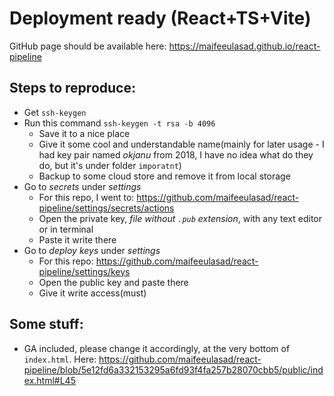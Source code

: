 # Deployment ready (React+TS+Vite)

GitHub page should be available here: https://maifeeulasad.github.io/react-pipeline


## Steps to reproduce:
 - Get `ssh-keygen`
 - Run this command `ssh-keygen -t rsa -b 4096`
   - Save it to a nice place
   - Give it some cool and understandable name(mainly for later usage - I had key pair named *okjanu* from 2018, I have no idea what do they do, but it's under folder `imporatnt`) 
   -  Backup to some cloud store and remove it from local storage
 - Go to *secrets* under *settings*
   - For this repo, I went to: https://github.com/maifeeulasad/react-pipeline/settings/secrets/actions
   - Open the private key, *file without `.pub` extension*, with any text editor or in terminal
   -  Paste it write there
 - Go to *deploy keys* under *settings*
   - For this repo: https://github.com/maifeeulasad/react-pipeline/settings/keys
   - Open the public key and paste there
   - Give it write access(must)

## Some stuff:
 - GA included, please change it accordingly, at the very bottom of `index.html`. Here: https://github.com/maifeeulasad/react-pipeline/blob/5e12fd6a332153295a6fd93f4fa257b28070cbb5/public/index.html#L45
